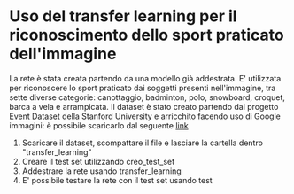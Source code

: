 # Uso del transfer learning per il riconoscimento dello sport praticato dell'immagine

La rete è stata creata partendo da una modello già addestrata. E' utilizzata per riconoscere lo sport praticato dai soggetti presenti nell'immagine, tra sette diverse categorie: canottaggio, badminton, polo, snowboard, croquet, barca a vela e arrampicata. Il dataset è stato creato partendo dal progetto [Event Dataset](http://vision.stanford.edu/lijiali/event_dataset/) della Stanford University e arricchito facendo uso di Google immagini: è possibile scaricarlo dal seguente [link](https://drive.google.com/open?id=1CvL6ofTO37E7eN2BMY9QuWZpVliFw5ze)

1. Scaricare il dataset, scompattare il file e lasciare la cartella dentro "transfer_learning"
2. Creare il test set utilizzando creo_test_set
3. Addestrare la rete usando transfer_learning
4. E' possibile testare la rete con il test set usando test
